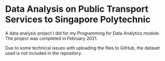 # Data Analysis on Public Transport Services to Singapore Polytechnic
A data analysis project I did for my Programming for Data Analytics module. The project was completed in February 2021.

Due to some technical issues with uploading the files to GitHub, the dataset used is not included in the repository.
